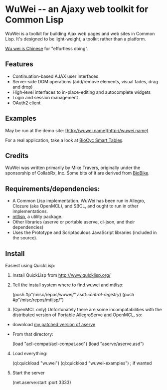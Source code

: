 # WuWei -- an Ajaxy web toolkit for Common Lisp

WuWei is a toolkit for building Ajax web pages and web sites in Common Lisp. It's designed to be
light-weight, a toolkit rather than a platform.  

[Wu wei is Chinese](http://en.wikipedia.org/wiki/Wu_wei) for "effortless doing".  

## Features
* Continuation-based AJAX user interfaces
* Server-side DOM operations (add/remove elements, visual fades, drag and drop)
* High-level interfaces to in-place-editing and autocomplete widgets
* Login and session management
* OAuth2 client

## Examples

May be run at the demo site: [http://wuwei.name](http://wuwei.name)

For a real application, take a look at [BioCyc Smart Tables](http://biocyc.org/groups).


## Credits

  WuWei was written primarily by Mike Travers, originally under the sponsorship of CollabRx, Inc.
  Some bits of it are derived from [BioBike](http://biobike.org).

## Requirements/dependencies:

* A Common Lisp implementation.  WuWei has been run in Allegro, Clozure (aka OpenMCL), and SBCL, and ought to run in other implementations.
* [mtlisp](https://github.com/mtravers/mtlisp), a utility package.
* Other libraries (aserve or portable aserve, cl-json, and their dependencies)
* Uses the Prototype and Scriptaculous JavaScript libraries 
  (included in the source).

## Install

Easiest using QuickLisp:

1. Install QuickLisp from http://www.quicklisp.org/
2. Tell the install system where to find wuwei and mtlisp:

     (push #p"/misc/repos/wuwei/" asdf:*central-registry*)
     (push #p"/misc/repos/mtlisp/")

3. (OpenMCL only) Unfortunately there are some incompatabilities with the distributed version of Portable AllegroServe and OpenMCL, so:
  - download [my patched version of aserve](https://github.com/mtravers/aserve)
  - From that directory:

    (load "acl-compat/acl-compat.asd")
    (load "aserve/aserve.asd")

4. Load everything:

     (ql:quickload "wuwei")
     (ql:quickload "wuwei-examples")  ; if wanted

5. Start the server

    (net.aserve:start :port 3333)

